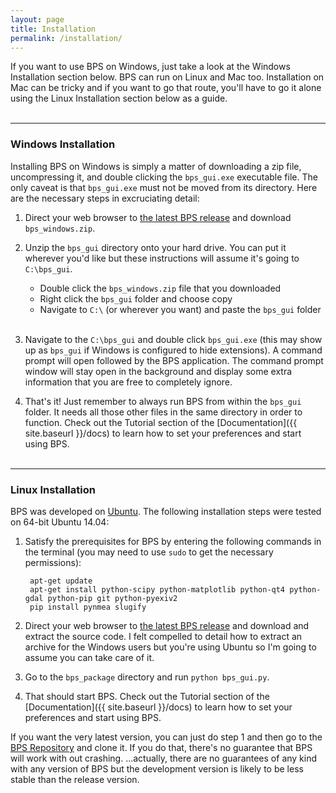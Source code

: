 ```yaml
---
layout: page
title: Installation
permalink: /installation/
---
```


If you want to use BPS on Windows, just take a look at the Windows Installation section below. BPS can run on Linux and Mac too. Installation on Mac can be tricky and if you want to go that route, you'll have to go it alone using the Linux Installation section below as a guide.
<br /><br />

---

### Windows Installation

Installing BPS on Windows is simply a matter of downloading a zip file, uncompressing it, and double clicking the `bps_gui.exe` executable file. The only caveat is that `bps_gui.exe` must not be moved from its directory. Here are the necessary steps in excruciating detail:

1. Direct your web browser to [the latest BPS release](https://github.com/jkibele/benthic_photo_survey/releases/latest) and download `bps_windows.zip`.

2. Unzip the `bps_gui` directory onto your hard drive. You can put it wherever you'd like but these instructions will assume it's going to `C:\bps_gui`. 

	* Double click the `bps_windows.zip` file that you downloaded
	* Right click the `bps_gui` folder and choose copy
	* Navigate to `C:\` (or wherever you want) and paste the `bps_gui` folder <br /><br />

3. Navigate to the `C:\bps_gui` and double click `bps_gui.exe` (this may show up as `bps_gui` if Windows is configured to hide extensions). A command prompt will open followed by the BPS application. The command prompt window will stay open in the background and display some extra information that you are free to completely ignore.

4. That's it! Just remember to always run BPS from within the `bps_gui` folder. It needs all those other files in the same directory in order to function. Check out the Tutorial section of the [Documentation]({{ site.baseurl }}/docs) to learn how to set your preferences and start using BPS.
<br /><br />

---

### Linux Installation

BPS was developed on [Ubuntu](http://www.ubuntu.com/). The following installation steps were tested on 64-bit Ubuntu 14.04:

1. Satisfy the prerequisites for BPS by entering the following commands in the terminal (you may need to use `sudo` to get the necessary permissions):

		apt-get update
		apt-get install python-scipy python-matplotlib python-qt4 python-gdal python-pip git python-pyexiv2
		pip install pynmea slugify
2. Direct your web browser to [the latest BPS release](https://github.com/jkibele/benthic_photo_survey/releases/latest) and download and extract the source code. I felt compelled to detail how to extract an archive for the Windows users but you're using Ubuntu so I'm going to assume you can take care of it.

3. Go to the `bps_package` directory and run `python bps_gui.py`.

4. That should start BPS. Check out the Tutorial section of the [Documentation]({{ site.baseurl }}/docs) to learn how to set your preferences and start using BPS.

If you want the very latest version, you can just do step 1 and then go to the [BPS Repository](https://github.com/jkibele/benthic_photo_survey) and clone it. If you do that, there's no guarantee that BPS will work with out crashing. ...actually, there are no guarantees of any kind with any version of BPS but the development version is likely to be less stable than the release version.

